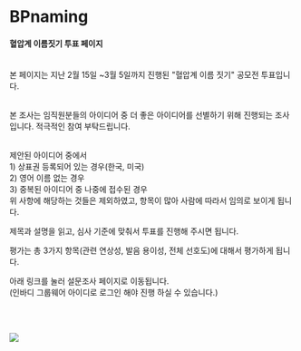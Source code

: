 # BPnaming

<html lang="en">
 <head>
  <meta charset="UTF-8">
  
 </head>

 <body>

#### 혈압계 이름짓기 투표 페이지

<br/>
본 페이지는 지난 2월 15일 ~3월 5일까지 진행된 "혈압계 이름 짓기" 공모전 투표입니다. <br/><br/>

본 조사는 임직원분들의 아이디어 중 더 좋은 아이디어를 선별하기 위해 진행되는 조사입니다. 적극적인 참여 부탁드립니다.<br/><br/>

제안된 아이디어 중에서 <br/>
    1) 상표권 등록되어 있는 경우(한국, 미국)<br/>
    2) 영어 이름 없는 경우<br/>
    3) 중복된 아이디어 중 나중에 접수된 경우<br/>
위 사항에 해당하는 것들은 제외하였고, 항목이 많아 사람에 따라서 임의로 보이게 됩니다.<br/>

제목과 설명을 읽고, 심사 기준에 맞춰서 투표를 진행해 주시면 됩니다.<br/>

평가는 총 3가지 항목(관련 연상성, 발음 용이성, 전체 선호도)에 대해서 평가하게 됩니다.<br/>

아래 링크를 눌러 설문조사 페이지로 이동됩니다.<br/>
(인바디 그룹웨어 아이디로 로그인 해야 진행 하실 수 있습니다.)<br/>

<script language="JavaScript">
<!--
function random_imglink()
{
/* 각각의 이미지 링크 지정 */
var imagelinks=new Array()
imagelinks[1]="https://forms.office.com/Pages/ResponsePage.aspx?id=dv56VErb2UWa-MlwBRpMfTTrqMFerdNAqgIDG2P3pJJUODdHRlRWOFFVOUpWNUw1Qk5PWkU5NUlTNS4u"
imagelinks[2]="https://forms.office.com/Pages/ResponsePage.aspx?id=dv56VErb2UWa-MlwBRpMfTTrqMFerdNAqgIDG2P3pJJUMzQwT0tVNERNUVNJQUIyUlBSN1lGQTA2Qy4u"
imagelinks[3]="https://forms.office.com/Pages/ResponsePage.aspx?id=dv56VErb2UWa-MlwBRpMfTTrqMFerdNAqgIDG2P3pJJUQlRHSFQwOTU5SlZSMDIwMEswUklTVE80Ti4u"
imagelinks[4]="https://forms.office.com/Pages/ResponsePage.aspx?id=dv56VErb2UWa-MlwBRpMfTTrqMFerdNAqgIDG2P3pJJUQVY2VkRVOUhZQlNEMlk2NkVGWlJLOU9RWC4u"
imagelinks[5]="https://forms.office.com/Pages/ResponsePage.aspx?id=dv56VErb2UWa-MlwBRpMfTTrqMFerdNAqgIDG2P3pJJUME9QSURXRzhSTzdISTBVMjdUMjM3SERCTi4u"

var ry=Math.floor(Math.random()*myimages.length)

  document.write("<br/>")
  document.write("<br/>")

if (ry==0)
ry=1
/* 원하는 타깃을 지정하는 방법입니다 */
/* 여기에 (target=타깃명)을 적어주면 됩니다. */
/* document.write('<a href='+'"'+imagelinks[ry]+'"'+' target=_blank><img src="'+myimages[ry]+'" border=0></a>') */
/*document.write('<a href='+'"'+imagelinks[ry]+'"'+' target=_blank><img src="'+myimages[ry]+'" border=0></a>')*/

[설문 페이지로 연결 ](imagelinks[ry], "설문 페이지로 연결 ")

//document.write('<A href='+'"'+imagelinks[ry]+'"'+' target=_blank> 설문 페이지로 연결 </A>')
document.write('<A href='+'"'+imagelinks[ry]+'"'+' target=_blank> 설문 페이지로 연결 </A>')
document.write('  ' + ry);
}
random_imglink()

//https://mamirine.tistory.com/entry/%EB%9E%9C%EB%8D%A4%EC%9C%BC%EB%A1%9C-%EB%B0%B0%EB%84%88-%EB%9D%84%EC%9A%B0%EA%B3%A0-%EB%A7%81%ED%81%AC-%EA%B1%B8%EA%B8%B0
</script>

<br/><br/>

<img src='https://lh3.googleusercontent.com/f03H7RQNGXlqHMj6gr08BCF13Jpds7qOUuxKuVKBN9ANQ2JAa9bTLrrmQ5ild9qRCd6Jt3BdTCGx2gzbjhKbwM_CZl2AII69KiAcH7aBkeqMNp_JRvlo6DMim5XpRqOEDHmPr12y=w1200-h1800-no?authuser=0' style='border: 0 none;vertical-align: middle;'/> 
 
 </body>
</html>
 
